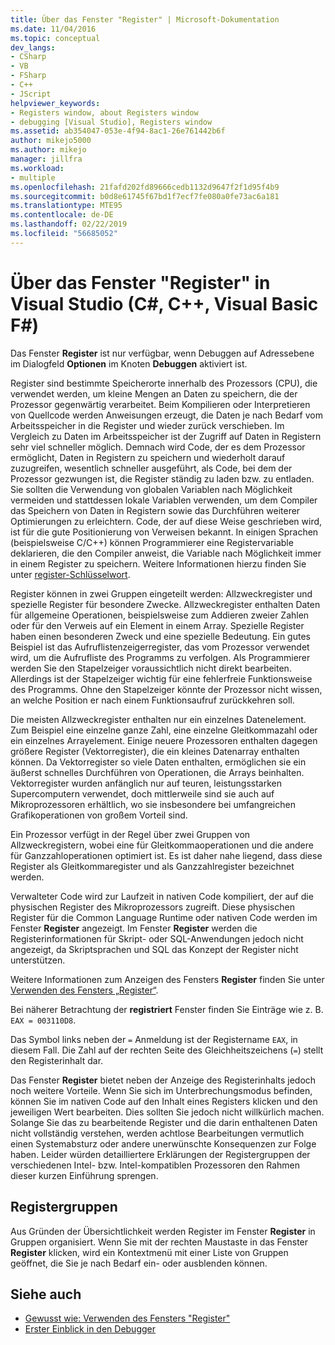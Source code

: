 ```yaml
---
title: Über das Fenster "Register" | Microsoft-Dokumentation
ms.date: 11/04/2016
ms.topic: conceptual
dev_langs:
- CSharp
- VB
- FSharp
- C++
- JScript
helpviewer_keywords:
- Registers window, about Registers window
- debugging [Visual Studio], Registers window
ms.assetid: ab354047-053e-4f94-8ac1-26e761442b6f
author: mikejo5000
ms.author: mikejo
manager: jillfra
ms.workload:
- multiple
ms.openlocfilehash: 21fafd202fd89666cedb1132d9647f2f1d95f4b9
ms.sourcegitcommit: b0d8e61745f67bd1f7ecf7fe080a0fe73ac6a181
ms.translationtype: MTE95
ms.contentlocale: de-DE
ms.lasthandoff: 02/22/2019
ms.locfileid: "56685052"
---
```

# <a name="about-the-registers-window-in-visual-studio-c-c-visual-basic-f"></a>Über das Fenster "Register" in Visual Studio (C#, C++, Visual Basic F#)

Das Fenster **Register** ist nur verfügbar, wenn Debuggen auf Adressebene im Dialogfeld **Optionen** im Knoten **Debuggen** aktiviert ist.

 Register sind bestimmte Speicherorte innerhalb des Prozessors (CPU), die verwendet werden, um kleine Mengen an Daten zu speichern, die der Prozessor gegenwärtig verarbeitet. Beim Kompilieren oder Interpretieren von Quellcode werden Anweisungen erzeugt, die Daten je nach Bedarf vom Arbeitsspeicher in die Register und wieder zurück verschieben. Im Vergleich zu Daten im Arbeitsspeicher ist der Zugriff auf Daten in Registern sehr viel schneller möglich. Demnach wird Code, der es dem Prozessor ermöglicht, Daten in Registern zu speichern und wiederholt darauf zuzugreifen, wesentlich schneller ausgeführt, als Code, bei dem der Prozessor gezwungen ist, die Register ständig zu laden bzw. zu entladen. Sie sollten die Verwendung von globalen Variablen nach Möglichkeit vermeiden und stattdessen lokale Variablen verwenden, um dem Compiler das Speichern von Daten in Registern sowie das Durchführen weiterer Optimierungen zu erleichtern. Code, der auf diese Weise geschrieben wird, ist für die gute Positionierung von Verweisen bekannt. In einigen Sprachen (beispielsweise C/C++) können Programmierer eine Registervariable deklarieren, die den Compiler anweist, die Variable nach Möglichkeit immer in einem Register zu speichern. Weitere Informationen hierzu finden Sie unter [register-Schlüsselwort](https://msdn.microsoft.com/library/5b66905a-2f7f-4918-bb55-5e66d4bc50f9).

 Register können in zwei Gruppen eingeteilt werden: Allzweckregister und spezielle Register für besondere Zwecke. Allzweckregister enthalten Daten für allgemeine Operationen, beispielsweise zum Addieren zweier Zahlen oder für den Verweis auf ein Element in einem Array. Spezielle Register haben einen besonderen Zweck und eine spezielle Bedeutung. Ein gutes Beispiel ist das Aufruflistenzeigerregister, das vom Prozessor verwendet wird, um die Aufrufliste des Programms zu verfolgen. Als Programmierer werden Sie den Stapelzeiger voraussichtlich nicht direkt bearbeiten. Allerdings ist der Stapelzeiger wichtig für eine fehlerfreie Funktionsweise des Programms. Ohne den Stapelzeiger könnte der Prozessor nicht wissen, an welche Position er nach einem Funktionsaufruf zurückkehren soll.

 Die meisten Allzweckregister enthalten nur ein einzelnes Datenelement. Zum Beispiel eine einzelne ganze Zahl, eine einzelne Gleitkommazahl oder ein einzelnes Arrayelement. Einige neuere Prozessoren enthalten dagegen größere Register (Vektorregister), die ein kleines Datenarray enthalten können. Da Vektorregister so viele Daten enthalten, ermöglichen sie ein äußerst schnelles Durchführen von Operationen, die Arrays beinhalten. Vektorregister wurden anfänglich nur auf teuren, leistungsstarken Supercomputern verwendet, doch mittlerweile sind sie auch auf Mikroprozessoren erhältlich, wo sie insbesondere bei umfangreichen Grafikoperationen von großem Vorteil sind.

 Ein Prozessor verfügt in der Regel über zwei Gruppen von Allzweckregistern, wobei eine für Gleitkommaoperationen und die andere für Ganzzahloperationen optimiert ist. Es ist daher nahe liegend, dass diese Register als Gleitkommaregister und als Ganzzahlregister bezeichnet werden.

 Verwalteter Code wird zur Laufzeit in nativen Code kompiliert, der auf die physischen Register des Mikroprozessors zugreift. Diese physischen Register für die Common Language Runtime oder nativen Code werden im Fenster **Register** angezeigt. Im Fenster **Register** werden die Registerinformationen für Skript- oder SQL-Anwendungen jedoch nicht angezeigt, da Skriptsprachen und SQL das Konzept der Register nicht unterstützen.

 Weitere Informationen zum Anzeigen des Fensters **Register** finden Sie unter [Verwenden des Fensters „Register“](../debugger/how-to-use-the-registers-window.md).

 Bei näherer Betrachtung der **registriert** Fenster finden Sie Einträge wie z. B. `EAX = 003110D8`.

 Das Symbol links neben der `=` Anmeldung ist der Registername `EAX`, in diesem Fall. Die Zahl auf der rechten Seite des Gleichheitszeichens (`=`) stellt den Registerinhalt dar.

 Das Fenster **Register** bietet neben der Anzeige des Registerinhalts jedoch noch weitere Vorteile. Wenn Sie sich im Unterbrechungsmodus befinden, können Sie im nativen Code auf den Inhalt eines Registers klicken und den jeweiligen Wert bearbeiten. Dies sollten Sie jedoch nicht willkürlich machen. Solange Sie das zu bearbeitende Register und die darin enthaltenen Daten nicht vollständig verstehen, werden achtlose Bearbeitungen vermutlich einen Systemabsturz oder andere unerwünschte Konsequenzen zur Folge haben. Leider würden detailliertere Erklärungen der Registergruppen der verschiedenen Intel- bzw. Intel-kompatiblen Prozessoren den Rahmen dieser kurzen Einführung sprengen.

## <a name="register-groups"></a>Registergruppen
 Aus Gründen der Übersichtlichkeit werden Register im Fenster **Register** in Gruppen organisiert. Wenn Sie mit der rechten Maustaste in das Fenster **Register** klicken, wird ein Kontextmenü mit einer Liste von Gruppen geöffnet, die Sie je nach Bedarf ein- oder ausblenden können.

## <a name="see-also"></a>Siehe auch
- [Gewusst wie: Verwenden des Fensters "Register"](../debugger/how-to-use-the-registers-window.md)
- [Erster Einblick in den Debugger](../debugger/debugger-feature-tour.md)